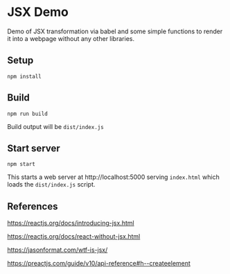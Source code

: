 # JSX Demo

Demo of JSX transformation via babel and some simple functions to render it into a webpage without any other libraries.

## Setup

`npm install`

## Build

`npm run build`

Build output will be `dist/index.js`

## Start server

`npm start`

This starts a web server at http://localhost:5000 serving `index.html` which loads the `dist/index.js` script.

## References

https://reactjs.org/docs/introducing-jsx.html

https://reactjs.org/docs/react-without-jsx.html

https://jasonformat.com/wtf-is-jsx/

https://preactjs.com/guide/v10/api-reference#h--createelement
